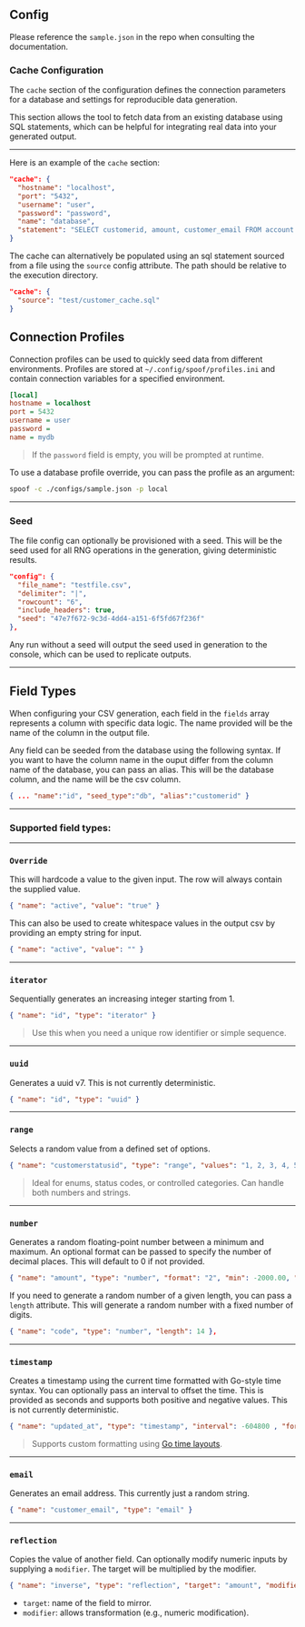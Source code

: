 ## Config

Please reference the `sample.json` in the repo when consulting the documentation.

### Cache Configuration

The `cache` section of the configuration defines the connection parameters for a database and settings for reproducible data generation.

This section allows the tool to fetch data from an existing database using SQL statements, which can be helpful for integrating real data into your generated output.

---

Here is an example of the `cache` section:

```json
"cache": {
  "hostname": "localhost",
  "port": "5432",
  "username": "user",
  "password": "password",
  "name": "database",
  "statement": "SELECT customerid, amount, customer_email FROM account.customer;"
}
```

The cache can alternatively be populated using an sql statement sourced from a file using the `source` config attribute. The path should be relative to the execution directory.

```json
"cache": {
  "source": "test/customer_cache.sql"
}
```

## Connection Profiles
Connection profiles can be used to quickly seed data from different environments. Profiles are stored at `~/.config/spoof/profiles.ini` and contain connection variables for a specified environment.

```ini
[local]
hostname = localhost
port = 5432
username = user
password =
name = mydb
```

> If the `password` field is empty, you will be prompted at runtime.


To use a database profile override, you can pass the profile as an argument:

```bash
spoof -c ./configs/sample.json -p local
```
---

### Seed

The file config can optionally be provisioned with a seed. This will be the seed used for all RNG operations in the generation, giving deterministic results.

```json
"config": {
  "file_name": "testfile.csv",
  "delimiter": "|",
  "rowcount": "6",
  "include_headers": true,
  "seed": "47e7f672-9c3d-4dd4-a151-6f5fd67f236f"
},
```

Any run without a seed will output the seed used in generation to the console, which can be used to replicate outputs.

---

## Field Types

When configuring your CSV generation, each field in the `fields` array represents a column with specific data logic. The name provided will be the name of the column in the output file.

Any field can be seeded from the database using the following syntax. If you want to have the column name in the ouput differ from the column name of the database, you can pass an alias. This will be the database column, and the name will be the csv column.

```json
{ ... "name":"id", "seed_type":"db", "alias":"customerid" }
```

---
### Supported field types:
---

### `Override`

This will hardcode a value to the given input. The row will always contain the supplied value.

```json
{ "name": "active", "value": "true" }
```

This can also be used to create whitespace values in the output csv by providing an empty string for input.

```json
{ "name": "active", "value": "" }
```

---

### `iterator`

Sequentially generates an increasing integer starting from 1.

```json
{ "name": "id", "type": "iterator" }
```

> Use this when you need a unique row identifier or simple sequence.

---
### `uuid`

Generates a uuid v7. This is not currently deterministic.

```json
{ "name": "id", "type": "uuid" }
```

---

### `range`

Selects a random value from a defined set of options.

```json
{ "name": "customerstatusid", "type": "range", "values": "1, 2, 3, 4, 5, 6" }
```

> Ideal for enums, status codes, or controlled categories. Can handle both numbers and strings.

---

### `number`

Generates a random floating-point number between a minimum and maximum. An optional format can be passed to specify the number of decimal places. This will default to 0 if not provided.

```json
{ "name": "amount", "type": "number", "format": "2", "min": -2000.00, "max": 2000.00 },
```

If you need to generate a random number of a given length, you can pass a `length` attribute. This will generate a random number with a fixed number of digits.

```json
{ "name": "code", "type": "number", "length": 14 },
```

---

### `timestamp`

Creates a timestamp using the current time formatted with Go-style time syntax. You can optionally pass an interval to offset the time. This is provided as seconds and supports both positive and negative values.  This is not currently deterministic.

```json
{ "name": "updated_at", "type": "timestamp", "interval": -604800 , "format": "02-01-06 15:04:05" }
```

> Supports custom formatting using [Go time layouts](https://pkg.go.dev/time#pkg-constants).

---
### `email`

Generates an email address. This currently just a random string.

```json
{ "name": "customer_email", "type": "email" }
```
---

### `reflection`

Copies the value of another field. Can optionally modify numeric inputs by supplying a `modifier`. The target will be multiplied by the modifier.

```json
{ "name": "inverse", "type": "reflection", "target": "amount", "modifier": -1 }
```

- `target`: name of the field to mirror.
- `modifier`: allows transformation (e.g., numeric modification).
